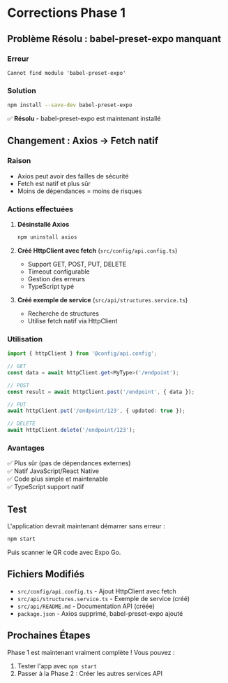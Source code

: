 # Corrections Phase 1

## Problème Résolu : babel-preset-expo manquant

### Erreur
```
Cannot find module 'babel-preset-expo'
```

### Solution
```bash
npm install --save-dev babel-preset-expo
```

✅ **Résolu** - babel-preset-expo est maintenant installé

## Changement : Axios → Fetch natif

### Raison
- Axios peut avoir des failles de sécurité
- Fetch est natif et plus sûr
- Moins de dépendances = moins de risques

### Actions effectuées

1. **Désinstallé Axios**
   ```bash
   npm uninstall axios
   ```

2. **Créé HttpClient avec fetch** (`src/config/api.config.ts`)
   - Support GET, POST, PUT, DELETE
   - Timeout configurable
   - Gestion des erreurs
   - TypeScript typé

3. **Créé exemple de service** (`src/api/structures.service.ts`)
   - Recherche de structures
   - Utilise fetch natif via HttpClient

### Utilisation

```typescript
import { httpClient } from '@config/api.config';

// GET
const data = await httpClient.get<MyType>('/endpoint');

// POST
const result = await httpClient.post('/endpoint', { data });

// PUT
await httpClient.put('/endpoint/123', { updated: true });

// DELETE
await httpClient.delete('/endpoint/123');
```

### Avantages

✅ Plus sûr (pas de dépendances externes)  
✅ Natif JavaScript/React Native  
✅ Code plus simple et maintenable  
✅ TypeScript support natif  

## Test

L'application devrait maintenant démarrer sans erreur :

```bash
npm start
```

Puis scanner le QR code avec Expo Go.

## Fichiers Modifiés

- `src/config/api.config.ts` - Ajout HttpClient avec fetch
- `src/api/structures.service.ts` - Exemple de service (créé)
- `src/api/README.md` - Documentation API (créée)
- `package.json` - Axios supprimé, babel-preset-expo ajouté

## Prochaines Étapes

Phase 1 est maintenant vraiment complète ! Vous pouvez :

1. Tester l'app avec `npm start`
2. Passer à la Phase 2 : Créer les autres services API
